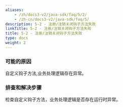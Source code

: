 ```yaml
---
aliases:
    - /zh/docs3-v2/java-sdk/faq/5/2/
    - /zh-cn/docs3-v2/java-sdk/faq/5/
description: 5-2 - 注册/注销关闭钩子方法失败
linkTitle: 5-2 - 注册/注销关闭钩子方法失败
title: 5-2 - 注册/注销关闭钩子方法失败
type: docs
weight: 2
---
```






### 可能的原因

自定义钩子方法,业务处理逻辑存在异常。

### 排查和解决步骤

检查自定义钩子方法，业务处理逻辑是否存在运行时异常。